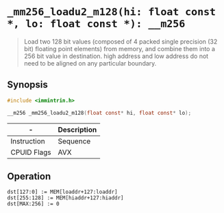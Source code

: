 `_mm256_loadu2_m128(hi: float const *, lo: float const *): __m256`
==================================================================

> Load two 128 bit values (composed of 4 packed single precision (32 bit) floating point elements) from memory, and combine them into a 256 bit value in destination. high address and low address do not need to be aligned on any particular boundary.

## Synopsis

```c
#include <immintrin.h>

__m256 _mm256_loadu2_m128(float const* hi, float const* lo);
```

| -           | Description |
| ----------- | ----------- |
| Instruction | Sequence    |
| CPUID Flags | AVX         |

## Operation

```
dst[127:0] := MEM[loaddr+127:loaddr]
dst[255:128] := MEM[hiaddr+127:hiaddr]
dst[MAX:256] := 0
```

